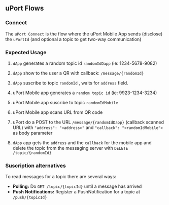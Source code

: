 
## uPort Flows

### Connect

The `uPort Connect` is the flow where the uPort Mobile App sends (disclose) the `uPortId` (and optional a topic to get two-way communication)


### Expected Usage

 1) `dApp` generates a random topic id `randomIdDapp` (ie: 1234-5678-9082)

 2) `dApp` show to the user a QR with callback: `/message/{randomId}`

 3) `dApp` suscribe to topic `randomId` , waits for `address` field.

 4) uPort Mobile app generates a `random topic id` (ie: 9923-1234-3234)

5) uPort Mobile app suscribe to topic `randomIdMobile`

6) uPort Mobile app scans URL from QR code

7) uPort do a POST to the URL `/message/{randomIdDapp}` (callback scanned URL) with `"address": "<address>"` and `"callback": "<randomIdMobile">` as body parameter

8) `dApp` app gets the `address` and the `callback` for the mobile app and delete the topic from the messaging server with `DELETE /topic/{randomId}`

### Suscription alternatives

To read messages for a topic there are several ways:

- **Polling:** Do `GET /topic/{topicId}` until a message has arrived
- **Push Notifications:** Register a PushNotification for a topic at `/push/{topicId}`
